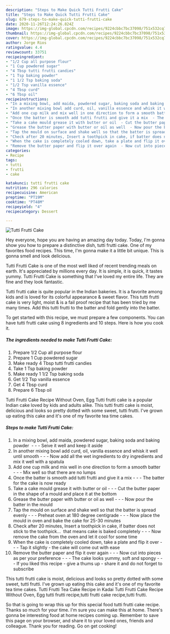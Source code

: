 ```yaml
---
description: "Steps to Make Quick Tutti Frutti Cake"
title: "Steps to Make Quick Tutti Frutti Cake"
slug: 679-steps-to-make-quick-tutti-frutti-cake
date: 2020-11-26T12:24:26.824Z
image: https://img-global.cpcdn.com/recipes/9224cbbc7bc37098/751x532cq70/tutti-frutti-cake-recipe-main-photo.jpg
thumbnail: https://img-global.cpcdn.com/recipes/9224cbbc7bc37098/751x532cq70/tutti-frutti-cake-recipe-main-photo.jpg
cover: https://img-global.cpcdn.com/recipes/9224cbbc7bc37098/751x532cq70/tutti-frutti-cake-recipe-main-photo.jpg
author: Jorge Rios
ratingvalue: 4.4
reviewcount: 33751
recipeingredient:
- "1/2 Cup all purpose flour"
- "1 Cup powdered sugar"
- "4 Tbsp tutti frutti candies"
- "1 Tsp baking powder"
- "1 1/2 Tsp baking soda"
- "1/2 Tsp vanilla essence"
- "4 Tbsp curd"
- "6 Tbsp oil"
recipeinstructions:
- "In a mixing bowl, add maida, powdered sugar, baking soda and baking powder   - Seive it well and keep it aside"
- "In another mixing bowl add curd, oil, vanilla essence and whisk it well until smooth  - Now add all the wet ingredients to dry ingredients and mix it well with a spatula"
- "Add one cup milk and mix well in one direction to form a smooth batter   - Mix well so that there are no lumps"
- "Once the batter is smooth add tutti frutti and give it a mix  - The batter for the cake is now ready"
- "Take a cake mould grease it with butter or oil  - Cut the butter paper in the shape of a mould and place it at the bottom"
- "Grease the butter paper with butter or oil as well  - Now pour the batter in the mould"
- "Tap the mould on surface and shake well so that the batter is spread evenly  - Preheat oven at 180 degree centigrade  - Now place the mould in oven and bake the cake for 25-30 minutes"
- "Check after 20 minutes, Insert a toothpick in cake, if batter does not stick to the toothpick...  that means cake is baked completely  - Now remove the cake from the oven and let it cool for some time"
- "When the cake is completely cooled down, take a plate and flip it over  - Tap it slightly - the cake will come out with ease"
- "Remove the butter paper and flip it over again  - Now cut into pieces as per your preference  - The cake looks yummy, soft and spongy  - If you liked this recipe - give a thums up - share it and do not forget to subscribe"
categories:
- Recipe
tags:
- tutti
- frutti
- cake

katakunci: tutti frutti cake 
nutrition: 296 calories
recipecuisine: American
preptime: "PT19M"
cooktime: "PT48M"
recipeyield: "4"
recipecategory: Dessert

---
```



![Tutti Frutti Cake](https://img-global.cpcdn.com/recipes/9224cbbc7bc37098/751x532cq70/tutti-frutti-cake-recipe-main-photo.jpg)

Hey everyone, hope you are having an amazing day today. Today, I'm gonna show you how to prepare a distinctive dish, tutti frutti cake. One of my favorites food recipes. This time, I'm gonna make it a little bit unique. This is gonna smell and look delicious.

Tutti Frutti Cake is one of the most well liked of recent trending meals on earth. It's appreciated by millions every day. It is simple, it is quick, it tastes yummy. Tutti Frutti Cake is something that I've loved my entire life. They are fine and they look fantastic.

Tutti frutti cake is quite popular in the Indian bakeries. It is a favorite among kids and is loved for its colorful appearance &amp; sweet flavor. This tutti frutti cake is very light, moist &amp; is a fail proof recipe that has been tried by me many times. Add this tutti frutti to the batter and fold gently into the batter.


To get started with this recipe, we must prepare a few components. You can have tutti frutti cake using 8 ingredients and 10 steps. Here is how you cook it.

<!--inarticleads1-->

##### The ingredients needed to make Tutti Frutti Cake:

1. Prepare 1/2 Cup all purpose flour
1. Prepare 1 Cup powdered sugar
1. Make ready 4 Tbsp tutti frutti candies
1. Take 1 Tsp baking powder
1. Make ready 1 1/2 Tsp baking soda
1. Get 1/2 Tsp vanilla essence
1. Get 4 Tbsp curd
1. Prepare 6 Tbsp oil


Tutti Frutti Cake Recipe Without Oven, Egg Tutti frutti cake is a popular Indian cake loved by kids and adults alike. This tutti frutti cake is moist, delicious and looks so pretty dotted with some sweet, tutti frutti. I&#39;ve grown up eating this cake and it&#39;s one of my favorite tea time cakes. 

<!--inarticleads2-->

##### Steps to make Tutti Frutti Cake:

1. In a mixing bowl, add maida, powdered sugar, baking soda and baking powder  -  - - Seive it well and keep it aside
1. In another mixing bowl add curd, oil, vanilla essence and whisk it well until smooth -  - - Now add all the wet ingredients to dry ingredients and mix it well with a spatula
1. Add one cup milk and mix well in one direction to form a smooth batter  -  - - Mix well so that there are no lumps
1. Once the batter is smooth add tutti frutti and give it a mix -  - - The batter for the cake is now ready
1. Take a cake mould grease it with butter or oil -  - - Cut the butter paper in the shape of a mould and place it at the bottom
1. Grease the butter paper with butter or oil as well -  - - Now pour the batter in the mould
1. Tap the mould on surface and shake well so that the batter is spread evenly -  - - Preheat oven at 180 degree centigrade -  - - Now place the mould in oven and bake the cake for 25-30 minutes
1. Check after 20 minutes, Insert a toothpick in cake, if batter does not stick to the toothpick...  that means cake is baked completely -  - - Now remove the cake from the oven and let it cool for some time
1. When the cake is completely cooled down, take a plate and flip it over -  - - Tap it slightly - the cake will come out with ease
1. Remove the butter paper and flip it over again -  - - Now cut into pieces as per your preference -  - - The cake looks yummy, soft and spongy -  - - If you liked this recipe - give a thums up - share it and do not forget to subscribe


This tutti frutti cake is moist, delicious and looks so pretty dotted with some sweet, tutti frutti. I&#39;ve grown up eating this cake and it&#39;s one of my favorite tea time cakes. Tutti Frutti Tea Cake Recipe in Kadai Tutti Frutti Cake Recipe Without Oven, Egg tutti frutti recipe,tutti frutti cake recipe,tutti frutti. 

So that is going to wrap this up for this special food tutti frutti cake recipe. Thanks so much for your time. I'm sure you can make this at home. There's gonna be interesting food at home recipes coming up. Remember to save this page on your browser, and share it to your loved ones, friends and colleague. Thank you for reading. Go on get cooking!
